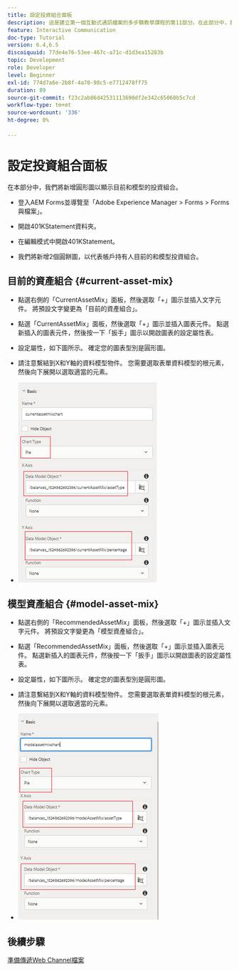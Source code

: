 ```yaml
---
title: 設定投資組合面板
description: 這是建立第一個互動式通訊檔案的多步驟教學課程的第11部分。在此部分中，我們將新增圓餅圖以顯示目前和模型投資組合。
feature: Interactive Communication
doc-type: Tutorial
version: 6.4,6.5
discoiquuid: 77de4e76-53ee-467c-a71c-d1d3ea15283b
topic: Development
role: Developer
level: Beginner
exl-id: 774d7a6e-2b8f-4a70-98c5-e7712478ff75
duration: 89
source-git-commit: f23c2ab86d42531113690df2e342c65060b5c7cd
workflow-type: tm+mt
source-wordcount: '336'
ht-degree: 0%

---
```


# 設定投資組合面板

在本部分中，我們將新增圓形圖以顯示目前和模型的投資組合。

* 登入AEM Forms並導覽至「Adobe Experience Manager > Forms > Forms與檔案」。

* 開啟401KStatement資料夾。

* 在編輯模式中開啟401KStatement。

* 我們將新增2個圓餅圖，以代表帳戶持有人目前的和模型投資組合。

## 目前的資產組合 {#current-asset-mix}

* 點選右側的「CurrentAssetMix」面板，然後選取「+」圖示並插入文字元件。 將預設文字變更為「目前的資產組合」。

* 點選「CurrentAssetMix」面板，然後選取「+」圖示並插入圖表元件。 點選新插入的圖表元件，然後按一下「扳手」圖示以開啟圖表的設定屬性表。

* 設定屬性，如下圖所示。 確定您的圖表型別是圓形圖。

* 請注意繫結到X和Y軸的資料模型物件。 您需要選取表單資料模型的根元素，然後向下展開以選取適當的元素。

* ![currentassetmix](assets/currentassetmixchart.png)

## 模型資產組合 {#model-asset-mix}

* 點選右側的「RecommendedAssetMix」面板，然後選取「+」圖示並插入文字元件。 將預設文字變更為「模型資產組合」。

* 點選「RecommendedAssetMix」面板，然後選取「+」圖示並插入圖表元件。 點選新插入的圖表元件，然後按一下「扳手」圖示以開啟圖表的設定屬性表。

* 設定屬性，如下圖所示。 確定您的圖表型別是圓形圖。

* 請注意繫結到X和Y軸的資料模型物件。 您需要選取表單資料模型的根元素，然後向下展開以選取適當的元素。

* ![assettype](assets/modelassettypechart.png)

## 後續步驟

[準備傳遞Web Channel檔案](./parttwelve.md)
